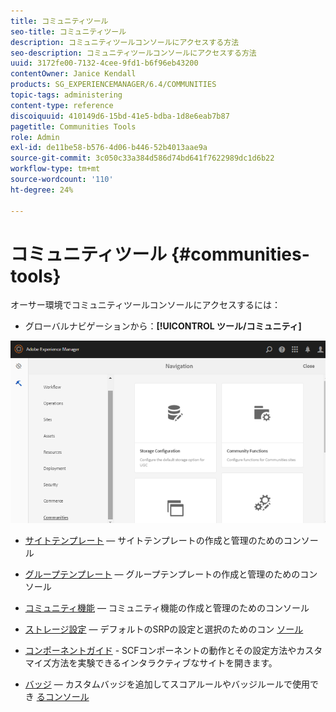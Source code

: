 ```yaml
---
title: コミュニティツール
seo-title: コミュニティツール
description: コミュニティツールコンソールにアクセスする方法
seo-description: コミュニティツールコンソールにアクセスする方法
uuid: 3172fe00-7132-4cee-9fd1-b6f96eb43200
contentOwner: Janice Kendall
products: SG_EXPERIENCEMANAGER/6.4/COMMUNITIES
topic-tags: administering
content-type: reference
discoiquuid: 410149d6-15bd-41e5-bdba-1d8e6eab7b87
pagetitle: Communities Tools
role: Admin
exl-id: de11be58-b576-4d06-b446-52b4013aae9a
source-git-commit: 3c050c33a384d586d74bd641f7622989dc1d6b22
workflow-type: tm+mt
source-wordcount: '110'
ht-degree: 24%

---
```


# コミュニティツール {#communities-tools}

オーサー環境でコミュニティツールコンソールにアクセスするには：

* グローバルナビゲーションから：**[!UICONTROL ツール/コミュニティ]**

![chlimage_1-129](assets/chlimage_1-129.png)

* [サイトテンプレート](sites.md)  — サイトテンプレートの作成と管理のためのコンソール
* [グループテンプレート](tools-groups.md) — グループテンプレートの作成と管理のためのコンソール
* [コミュニティ機能](functions.md) — コミュニティ機能の作成と管理のためのコンソール
* [ストレージ設定](srp-config.md)  — デフォルトのSRPの設定と選択のためのコン [ソール](working-with-srp.md)

* [コンポーネントガイド](components-guide.md)  - SCFコンポーネントの動作とその設定方法やカスタマイズ方法を実験できるインタラクティブなサイトを開きます。
* [バッジ](badges.md)  — カスタムバッジを追加してスコアルールやバッジルールで使用でき [るコンソール](implementing-scoring.md)
